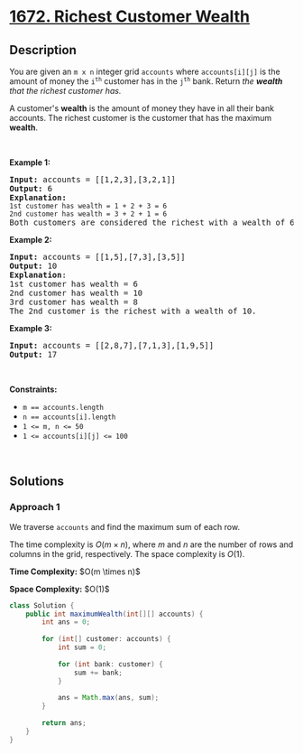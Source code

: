 # [1672. Richest Customer Wealth](https://leetcode.com/problems/richest-customer-wealth)

## Description

<p>You are given an <code>m x n</code> integer grid <code>accounts</code> where <code>accounts[i][j]</code> is the amount of money the <code>i​​​​​<sup>​​​​​​th</sup>​​​​</code> customer has in the <code>j​​​​​<sup>​​​​​​th</sup></code>​​​​ bank. Return<em> the <strong>wealth</strong> that the richest customer has.</em></p>

<p>A customer&#39;s <strong>wealth</strong> is the amount of money they have in all their bank accounts. The richest customer is the customer that has the maximum <strong>wealth</strong>.</p>
<p>&nbsp;</p>

<p><strong class="example">Example 1:</strong></p>
<pre>
<strong>Input:</strong> accounts = [[1,2,3],[3,2,1]]
<strong>Output:</strong> 6
<strong>Explanation</strong><strong>:</strong>
<code>1st customer has wealth = 1 + 2 + 3 = 6
</code><code>2nd customer has wealth = 3 + 2 + 1 = 6
</code>Both customers are considered the richest with a wealth of 6 each, so return 6.
</pre>

<p><strong class="example">Example 2:</strong></p>
<pre>
<strong>Input:</strong> accounts = [[1,5],[7,3],[3,5]]
<strong>Output:</strong> 10
<strong>Explanation</strong>: 
1st customer has wealth = 6
2nd customer has wealth = 10 
3rd customer has wealth = 8
The 2nd customer is the richest with a wealth of 10.
</pre>

<p><strong class="example">Example 3:</strong></p>
<pre>
<strong>Input:</strong> accounts = [[2,8,7],[7,1,3],[1,9,5]]
<strong>Output:</strong> 17
</pre>
<p>&nbsp;</p>

<p><strong>Constraints:</strong></p>
<ul>
    <li><code>m ==&nbsp;accounts.length</code></li>
    <li><code>n ==&nbsp;accounts[i].length</code></li>
    <li><code>1 &lt;= m, n &lt;= 50</code></li>
    <li><code>1 &lt;= accounts[i][j] &lt;= 100</code></li>
</ul>
<p>&nbsp;</p>

## Solutions

### **Approach 1**

We traverse `accounts` and find the maximum sum of each row.

The time complexity is $O(m \times n)$, where $m$ and $n$ are the number of rows and columns in the grid, respectively. The space complexity is $O(1)$.

<p><strong>Time Complexity:</strong> $O(m \times n)$</p>
<p><strong>Space Complexity:</strong> $O(1)$</p>

```java
class Solution {
    public int maximumWealth(int[][] accounts) {
        int ans = 0;
        
        for (int[] customer: accounts) {
            int sum = 0;
            
            for (int bank: customer) {
                sum += bank;
            }
            
            ans = Math.max(ans, sum);
        }
        
        return ans;
    }
}
```

<!-- tabs:end -->